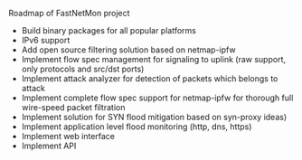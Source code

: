 Roadmap of FastNetMon project

- Build binary packages for all popular platforms
- IPv6 support
- Add open source filtering solution based on netmap-ipfw
- Implement flow spec management for signaling to uplink (raw support, only protocols and src/dst ports)
- Implement attack analyzer for detection of packets which belongs to attack 
- Implement complete flow spec support for netmap-ipfw for thorough full wire-speed packet filtration
- Implement solution for SYN flood mitigation based on syn-proxy ideas) 
- Implement application level flood monitoring (http, dns, https)
- Implement web interface
- Implement API
